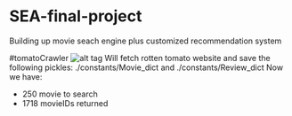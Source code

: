 # SEA-final-project
Building up movie seach engine plus customized recommendation system

#tomatoCrawler
![alt tag](./constant/tomatoCrawler.png)
Will fetch rotten tomato website and save the following pickles:
./constants/Movie_dict and ./constants/Review_dict
Now we have:
- 250 movie to search
- 1718 movieIDs returned